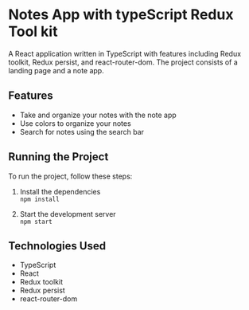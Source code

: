# Notes App with typeScript Redux Tool kit

A React application written in TypeScript with features including Redux toolkit, Redux persist, and react-router-dom. The project consists of a landing page and a note app.

## Features

- Take and organize your notes with the note app
- Use colors to organize your notes
- Search for notes using the search bar

## Running the Project

To run the project, follow these steps:

1. Install the dependencies <br/>
   `npm install`

2. Start the development server <br/>
   `npm start`

## Technologies Used

- TypeScript
- React
- Redux toolkit
- Redux persist
- react-router-dom

